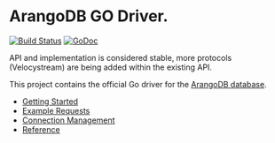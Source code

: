 # ArangoDB GO Driver.

[![Build Status](https://travis-ci.org/arangodb/go-driver.svg?branch=master)](https://travis-ci.org/arangodb/go-driver)
[![GoDoc](https://godoc.org/github.com/arangodb/g-driver?status.svg)](http://godoc.org/github.com/arangodb/go-driver)

API and implementation is considered stable, more protocols (Velocystream) are being added within the existing API.

This project contains the official Go driver for the [ArangoDB database](https://arangodb.com).

- [Getting Started](GettingStarted/README.md)
- [Example Requests](ExampleRequests/README.md)
- [Connection Management](ConnectionManagement/README.md)
- [Reference](https://godoc.org/github.com/arangodb/go-driver)
